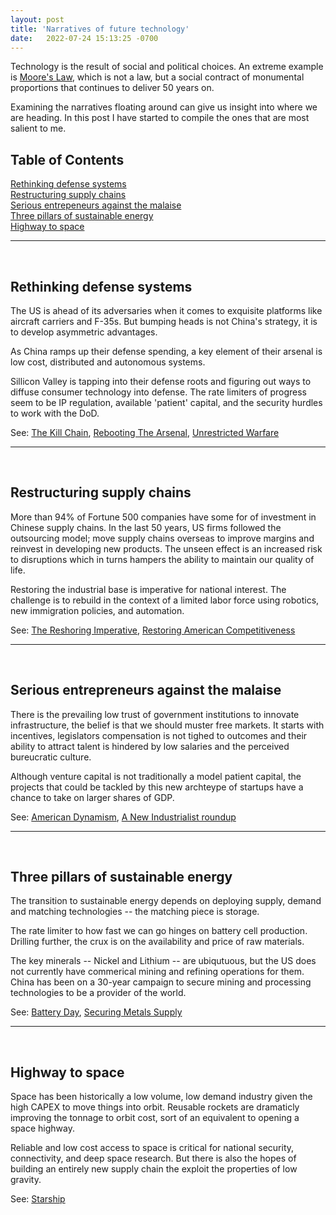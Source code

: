 ```yaml
---
layout: post
title: 'Narratives of future technology'
date:   2022-07-24 15:13:25 -0700
---
```


Technology is the result of social and political choices. An extreme example is [Moore's Law](https://en.wikipedia.org/wiki/Moore%27s_law), which is not a law, but a social contract of monumental proportions that continues to deliver 50 years on. 

Examining the narratives floating around can give us insight into where we are heading. In this post I have started to compile the ones that are most salient to me. 

<h2>Table of Contents</h2>

[Rethinking defense systems](#rethinking-defense-systems)  
[Restructuring supply chains](#restructuring-supply-chains)  
[Serious entrepeneurs against the malaise](#serious-entrepreneurs-against-the-malaise)   
[Three pillars of sustainable energy](#three-pillars-of-sustainable-energy)  
[Highway to space](#highway-to-space)  

---
&nbsp;
## **Rethinking defense systems**
The US is ahead of its adversaries when it comes to exquisite platforms like aircraft carriers and F-35s. But bumping heads is not China's strategy, it is to develop asymmetric advantages. 

As China ramps up their defense spending, a key element of their arsenal is low cost, distributed and autonomous systems. 

Sillicon Valley is tapping into their defense roots and figuring out ways to diffuse consumer technology into defense. The rate limiters of progress seem to be IP regulation, available 'patient' capital, and the security hurdles to work with the DoD.  

See: [The Kill Chain](https://www.amazon.com/dp/B07W5DH8M6/ref=dp-kindle-redirect?_encoding=UTF8&btkr=1), [Rebooting The Arsenal](https://www.rebootingthearsenal.com/), [Unrestricted Warfare](https://en.wikipedia.org/wiki/Unrestricted_Warfare)

---
&nbsp;
## **Restructuring supply chains**
More than 94% of Fortune 500 companies have some for of investment in Chinese supply chains. In the last 50 years, US firms followed the outsourcing model; move supply chains overseas to improve margins and reinvest in developing new products. The unseen effect is an increased risk to disruptions which in turns hampers the ability to maintain our quality of life. 

Restoring the industrial base is imperative for national interest. The challenge is to rebuild in the context of a limited labor force using robotics, new immigration policies, and automation. 

See: [The Reshoring Imperative](https://americanaffairsjournal.org/2021/11/the-reshoring-imperative/), [Restoring American Competitiveness](https://hbr.org/2009/07/restoring-american-competitiveness)

---
&nbsp;
## **Serious entrepreneurs against the malaise**
There is the prevailing low trust of government institutions to innovate infrastructure, the belief is that we should muster free markets. It starts with incentives, legislators compensation is not tighed to outcomes and their ability to attract talent is hindered by low salaries and the perceived bureucratic culture. 

Although venture capital is not traditionally a model patient capital, the projects that could be tackled by this new archteype of startups have a chance to take on larger shares of GDP.  

See: [American Dynamism](https://future.com/building-american-dynamism/), [A New Industrialist roundup](https://noahpinion.substack.com/p/a-new-industrialist-roundup)

---
&nbsp;
## **Three pillars of sustainable energy**
The transition to sustainable energy depends on deploying supply, demand and matching technologies -- the matching piece is storage. 

The rate limiter to how fast we can go hinges on battery cell production. Drilling further, the crux is on the availability and price of raw materials. 

The key minerals -- Nickel and Lithium -- are ubiqutuous, but the US does not currently have commerical mining and refining operations for them. China has been on a 30-year campaign to secure mining and processing technologies to be a provider of the world. 

See: [Battery Day](https://www.youtube.com/watch?v=l6T9xIeZTds), [Securing Metals Supply](https://open.spotify.com/episode/7eGG2ue1roosknotn7S5K9?si=cd1728ea69d74c23)

---
&nbsp;
## **Highway to space**
Space has been historically a low volume, low demand industry given the high CAPEX to move things into orbit. Reusable rockets are dramaticly improving the tonnage to orbit cost, sort of an equivalent to opening a space highway. 

Reliable and low cost access to space is critical for national security, connectivity, and deep space research. But there is also the hopes of building an entirely new supply chain the exploit the properties of low gravity. 

See: [Starship](https://en.wikipedia.org/wiki/SpaceX_Starship)

